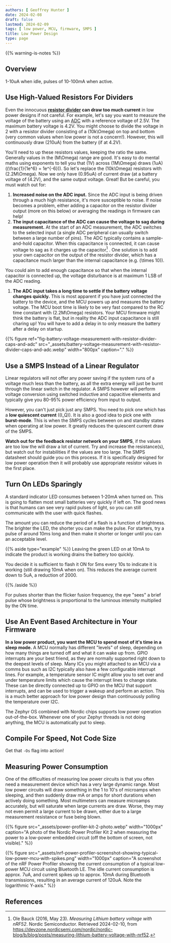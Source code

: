 ```yaml
---
authors: [ Geoffrey Hunter ]
date: 2024-02-08
draft: false
lastmod: 2024-02-09
tags: [ low power, MCU, firmware, SMPS ]
title: Low Power Design
type: page
---
```


{{% warning-is-notes %}}

## Overview

1-10uA when idle, pulses of 10-100mA when active.

## Use High-Valued Resistors For Dividers

Even the innocuous **[resistor divider](/electronics/components/resistors/#resistor-dividers) can draw too much current** in low power designs if not careful. For example, let's say you want to measure the voltage of the battery using an [ADC](/electronics/components/analogue-to-digital-converters-adcs/) with a reference voltage of 2.5V. The maximum battery voltage is 4.2V. You might choose to divide the voltage in 2 with a resistor divider consisting of a \(10k\Omega\) on top and bottom (very common values when low power is not a concern!). However, this will continuously draw \(210uA\) from the battery (if at 4.2V).

You'll need to up these resistors values, keeping the ratio the same. Generally values in the \(M\Omega\) range are good. It's easy to do mental maths using exponents to tell you that \(1V\) across \(1M\Omega\) draws \(1uA\) (\(\frac{1}{1e^6} = 1e^{-6}\)). So let's replace the \(10k\Omega\) resistors with \(2.2M\Omega\). Now we only have \(0.95uA\) of current draw (at a battery voltage of \(4.2V\), and the same output voltage. Great! But be careful, you must watch out for:

1. **Increased noise on the ADC input.** Since the ADC input is being driven through a much high resistance, it's more susceptible to noise. If noise becomes a problem, either adding a capacitor on the resistor divider output (more on this below) or averaging the readings in firmware can help!
1. **The input capacitance of the ADC can cause the voltage to sag during measurement.** At the start of an ADC measurement, the ADC switches to the selected input (a single ADC peripheral can usually switch between a large number of pins). The ADC typically contains a sample-and-hold capacitor. When this capacitance is connected, it can cause voltage to sag as it charges up the capacitor[^nordic-measuring-lithium-batt-voltage-with-nrf52]
. One solution is to add your own capacitor on the output of the resistor divider, which has a capacitance much larger than the internal capacitance (e.g. \(\times 10\)).

You could aim to add enough capacitance so that when the internal capacitor is connected up, the voltage disturbance is at maximum 1 LSB of the ADC reading.

1. **The ADC input takes a long time to settle if the battery voltage changes quickly.** This is most apparent if you have just connected the battery to the device, and the MCU powers up and measures the battery voltage. The MCU boot time is likely to be very fast compared to the RC time constant with \(2.2M\Omega\) resistors. Your MCU firmware might think the battery is flat, but in reality the ADC input capacitance is still charing up! You will have to add a delay in to only measure the battery after a delay on startup.

{{% figure ref="fig-battery-voltage-measurement-with-resistor-divider-caps-and-adc" src="_assets/battery-voltage-measurement-with-resistor-divider-caps-and-adc.webp" width="800px" caption="." %}}

## Use a SMPS Instead of a Linear Regulator

Linear regulators will not offer any power saving if the system runs of a voltage much less than the battery, as all the extra energy will just be burnt through the linear switch in the regulator. A SMPS however will perform voltage conversion using switched inductive and capacitive elements and typically give you 80-95% power efficiency from input to output.

However, you can't just pick just any SMPS. You need to pick one which has a **low quiescent current** (\(I_Q\)). It is also a good idea to pick one with **burst-mode**. This is when the SMPS cycles between on and standby states when operating at low power. It greatly reduces the quiescent current draw of the SMPS.

**Watch out for the feedback resistor network on your SMPS**, if the values are too low the will draw a lot of current. Try and increase the resistance(s), but watch out for instabilities if the values are too large. The SMPS datasheet should guide you on this process. If it is specifically designed for low power operation then it will probably use appropriate resistor values in the first place.

## Turn On LEDs Sparingly

A standard indicator LED consumes between 1-20mA when turned on. This is going to flatten most small batteries very quickly if left on. The good news is that humans can see very rapid pulses of light, so you can still communicate with the user with quick flashes.

The amount you can reduce the period of a flash is a function of brightness. The brighter the LED, the shorter you can make the pulse. For starters, try a pulse of around 10ms long and then make it shorter or longer until you can an acceptable level.

{{% aside type="example" %}}
Leaving the green LED on at 10mA to indicate the product is working drains the battery too quickly.

You decide it is sufficient to flash it ON for 5ms every 10s to indicate it is working (still drawing 10mA when on). This reduces the average current down to 5uA, a reduction of 2000.

{{% /aside %}}

For pulses shorter than the flicker fusion frequency, the eye "sees" a brief pulse whose brightness is proportional to the luminous intensity multiplied by the ON time.

## Use An Event Based Architecture in Your Firmware

**In a low power product, you want the MCU to spend most of it's time in a sleep mode.** A MCU normally has different "levels" of sleep, depending on how many things are turned off and what it can wake up from. GPIO interrupts are your best friend, as they are normally supported right down to the deepest levels of sleep. Many ICs you might attached to an MCU via a comms bus such as I2C typically also have a few configurable interrupt lines. For example, a temperature sensor IC might allow you to set over and under temperature limits which cause the interrupt lines to change state. These can be directly connected up to GPIO on the MCU that support interrupts, and can be used to trigger a wakeup and perform an action. This is a much better approach for low power design than continuously polling the temperature over I2C.

The Zephyr OS combined with Nordic chips supports low power operation out-of-the-box. Whenever one of your Zephyr threads is not doing anything, the MCU is automatically put to sleep.

## Compile For Speed, Not Code Size

Get that `-Os` flag into action!

## Measuring Power Consumption

One of the difficulties of measuring low power circuits is that you often need a measurement device which has a very large dynamic range. Most low power circuits will draw something in the 1 to 10's of microamps when sleeping, and then suddenly draw mA or amps for short durations when actively doing something. Most multimeters can measure microamps accurately, but will saturate when large currents are draw. Worse, they may not even permit a large current to be drawn, either due to a large measurement resistance or fuse being blown.

{{% figure src="_assets/power-profiler-kit-2-photo.webp" width="1000px" caption="A photo of the Nordic Power Profiler Kit 2 when measuring the power to a low-power embedded circuit (off the bottom of screen, not visible)." %}}

{{% figure src="_assets/nrf-power-profiler-screenshot-showing-typical-low-power-mcu-with-spikes.png" width="1000px" caption="A screenshot of the nRF Power Profiler showing the current consumption of a typical low-power MCU circuit using Bluetooth LE. The idle current consumption is approx. 7uA, and current spikes up to approx. 10mA during Bluetooth transmissions, resulting in an average current of 120uA. Note the logarithmic Y-axis." %}}

## References

[^nordic-measuring-lithium-batt-voltage-with-nrf52]: Ole Bauck (2016, May 23). _Measuring Lithium battery voltage with nRF52_. Nordic Semiconductor. Retrieved 2024-02-10, from https://devzone.nordicsemi.com/nordic/nordic-blog/b/blog/posts/measuring-lithium-battery-voltage-with-nrf52.
